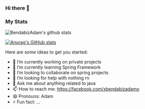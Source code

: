 ### Hi there 👋

### My Stats
<!--
**BendabizAdam/BendabizAdam** is a ✨ _special_ ✨ repository because its `README.md` (this file) appears on your GitHub profile. -->


  <img align="center" src="https://github-readme-stats.vercel.app/api?username=BendabizAdam&show_icons=true&theme=dracula&line_height=27" alt="BendabizAdam's github stats"/>

[![Anurag's GitHub stats](https://github-readme-stats.vercel.app/api?username=BendabizAdam)](https://github.com/anuraghazra/github-readme-stats)


Here are some ideas to get you started:

- 🔭 I’m currently working on private projects
- 🌱 I’m currently learning Spring Framework
- 👯 I’m looking to collaborate on spring projects
- 🤔 I’m looking for help with nothing rn
- 💬 Ask me about anything related to java
- 📫 How to reach me: https://facebook.com/xbendabizadamo
- 😄 Pronouns: Adam
- ⚡ Fun fact: ...

